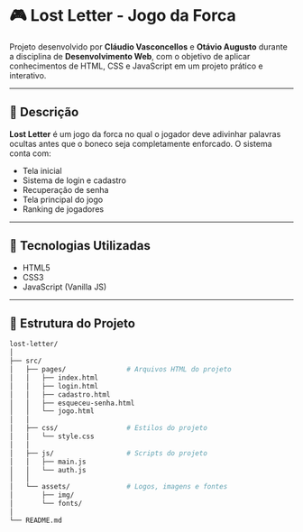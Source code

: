 # 🎮 Lost Letter - Jogo da Forca

Projeto desenvolvido por **Cláudio Vasconcellos** e **Otávio Augusto** durante a disciplina de **Desenvolvimento Web**, com o objetivo de aplicar conhecimentos de HTML, CSS e JavaScript em um projeto prático e interativo.

---

## 📌 Descrição

**Lost Letter** é um jogo da forca no qual o jogador deve adivinhar palavras ocultas antes que o boneco seja completamente enforcado. O sistema conta com:

- Tela inicial
- Sistema de login e cadastro
- Recuperação de senha
- Tela principal do jogo
- Ranking de jogadores

---

## 🧱 Tecnologias Utilizadas

- HTML5
- CSS3
- JavaScript (Vanilla JS)

---

## 📁 Estrutura do Projeto

```bash
lost-letter/
│
├── src/
│   ├── pages/               # Arquivos HTML do projeto
│   │   ├── index.html
│   │   ├── login.html
│   │   ├── cadastro.html
│   │   ├── esqueceu-senha.html
│   │   └── jogo.html
│   │
│   ├── css/                 # Estilos do projeto
│   │   └── style.css
│   │
│   ├── js/                  # Scripts do projeto
│   │   ├── main.js
│   │   └── auth.js
│   │
│   └── assets/              # Logos, imagens e fontes
│       ├── img/
│       └── fonts/
│
└── README.md

